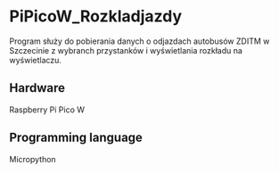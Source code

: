 # PiPicoW_Rozkladjazdy

Program służy do pobierania danych o odjazdach autobusów ZDITM w Szczecinie z wybranch przystanków i wyświetlania rozkładu na wyświetlaczu.

## Hardware
Raspberry Pi Pico W

## Programming language
Micropython

